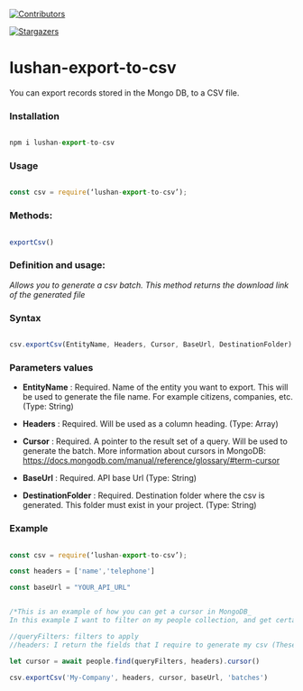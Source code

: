 [![Contributors][contributors-shield]][contributors-url]

[![Stargazers][stars-shield]][stars-url]

# lushan-export-to-csv

You can export records stored in the Mongo DB, to a CSV file.

### Installation

```js

npm i lushan-export-to-csv

```

### Usage

```js

const csv = require(‘lushan-export-to-csv’);

```

### Methods:

```js

exportCsv()

```

### Definition and usage:

_Allows you to generate a csv batch. This method returns the download link of the generated file_

### Syntax

```js

csv.exportCsv(EntityName, Headers, Cursor, BaseUrl, DestinationFolder)

```

### Parameters values

- **EntityName** : Required. Name of the entity you want to export. This will be used to generate the file name. For example citizens, companies, etc. (Type: String)

- **Headers** : Required. Will be used as a column heading. (Type: Array)

- **Cursor** : Required. A pointer to the result set of a query. Will be used to generate the batch. More information about cursors in MongoDB: https://docs.mongodb.com/manual/reference/glossary/#term-cursor

- **BaseUrl** : Required. API base Url (Type: String)

- **DestinationFolder** : Required. Destination folder where the csv is generated. This folder must exist in your project. (Type: String)

### Example

```js

const csv = require(‘lushan-export-to-csv’);

const headers = ['name','telephone']

const baseUrl = "YOUR_API_URL"


/*This is an example of how you can get a cursor in MongoDB_
In this example I want to filter on my people collection, and get certain fields*/

//queryFilters: filters to apply
//headers: I return the fields that I require to generate my csv (These will be the headers in my batch file)

let cursor = await people.find(queryFilters, headers).cursor()

csv.exportCsv('My-Company', headers, cursor, baseUrl, 'batches')

```

<!-- MARKDOWN LINKS & IMAGES -->
<!-- https://www.markdownguide.org/basic-syntax/#reference-style-links -->

[stars-shield]: https://img.shields.io/github/stars/dracaster/lushan-export-to-csv.svg?style=flat-square
[stars-url]: https://github.com/DraCaster/lushan-export-to-csv/stargazers
[contributors-shield]: https://img.shields.io/github/contributors/dracaster/lushan-export-to-csv.svg?style=flat-square
[contributors-url]: https://github.com/dracaster/lushan-export-to-csv/graphs/contributors
